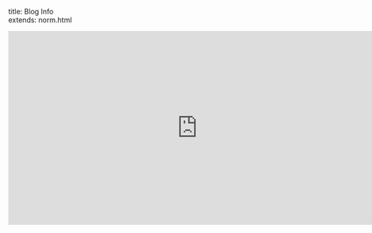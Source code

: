 title: Blog Info  
extends: norm.html

<iframe src="https://docs.google.com/spreadsheet/embeddedform?formkey=dDZBQ1ZMdmI2T1g4Z0hTcXp1TmFBRkE6MQ" width="760" height="390" frameborder="0" marginheight="0" marginwidth="0">Loading...</iframe>
